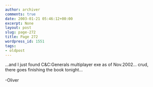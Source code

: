 ```yaml
---
author: archiver
comments: true
date: 2003-01-21 05:46:12+00:00
excerpt: None
layout: post
slug: page-272
title: Page 272
wordpress_id: 1551
tags:
- oldpost
---
```


...and I just found C&C:Generals multiplayer exe as of Nov.2002... crud, there goes finishing the book tonight...<br /><br />-Oliver